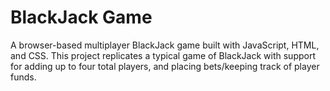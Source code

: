 # BlackJack Game

A browser-based multiplayer BlackJack game built with JavaScript, HTML, and CSS.
This project replicates a typical game of BlackJack with support for adding up to four total players, and placing bets/keeping track of 
player funds.
